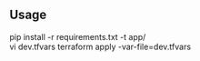 ## Usage
pip install -r requirements.txt -t app/  
vi dev.tfvars
terraform apply -var-file=dev.tfvars

